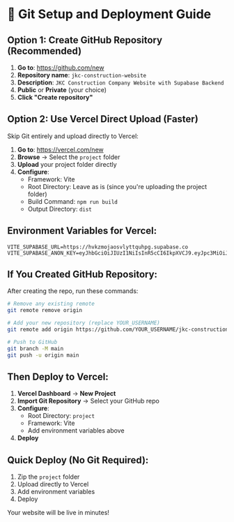 # 🚀 Git Setup and Deployment Guide

## Option 1: Create GitHub Repository (Recommended)

1. **Go to**: https://github.com/new
2. **Repository name**: `jkc-construction-website`
3. **Description**: `JKC Construction Company Website with Supabase Backend`
4. **Public** or **Private** (your choice)
5. **Click "Create repository"**

## Option 2: Use Vercel Direct Upload (Faster)

Skip Git entirely and upload directly to Vercel:

1. **Go to**: https://vercel.com/new
2. **Browse** → Select the `project` folder
3. **Upload** your project folder directly
4. **Configure**:
   - Framework: Vite
   - Root Directory: Leave as is (since you're uploading the project folder)
   - Build Command: `npm run build`
   - Output Directory: `dist`

## Environment Variables for Vercel:

```
VITE_SUPABASE_URL=https://hvkzmojaosvlyttquhpg.supabase.co
VITE_SUPABASE_ANON_KEY=eyJhbGciOiJIUzI1NiIsInR5cCI6IkpXVCJ9.eyJpc3MiOiJzdXBhYmFzZSIsInJlZiI6Imh2a3ptb2phb3N2bHl0dHF1aHBnIiwicm9sZSI6ImFub24iLCJpYXQiOjE3NTQ4MjYzNjQsImV4cCI6MjA3MDQwMjM2NH0.J0diG5bFKkzpDNqLaYIjN8vuPgUnQkcgXj8RJ3L2pQo
```

## If You Created GitHub Repository:

After creating the repo, run these commands:

```bash
# Remove any existing remote
git remote remove origin

# Add your new repository (replace YOUR_USERNAME)
git remote add origin https://github.com/YOUR_USERNAME/jkc-construction-website.git

# Push to GitHub
git branch -M main
git push -u origin main
```

## Then Deploy to Vercel:

1. **Vercel Dashboard** → **New Project**
2. **Import Git Repository** → Select your GitHub repo
3. **Configure**:
   - Root Directory: `project`
   - Framework: Vite
   - Add environment variables above
4. **Deploy**

## Quick Deploy (No Git Required):

1. Zip the `project` folder
2. Upload directly to Vercel
3. Add environment variables
4. Deploy

Your website will be live in minutes!
